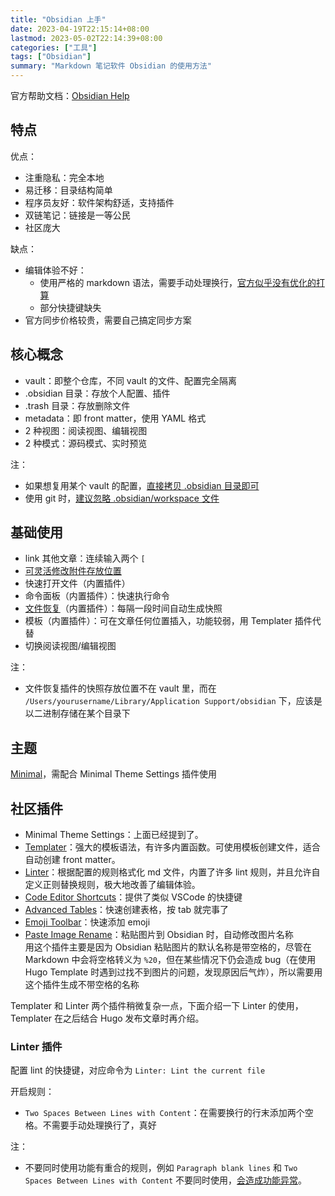 ```yaml
---
title: "Obsidian 上手"
date: 2023-04-19T22:15:14+08:00
lastmod: 2023-05-02T22:14:39+08:00
categories: ["工具"]
tags: ["Obsidian"]
summary: "Markdown 笔记软件 Obsidian 的使用方法"
---
```


官方帮助文档：[Obsidian Help](https://help.obsidian.md/Obsidian/Index)

## 特点

优点：
- 注重隐私：完全本地
- 易迁移：目录结构简单
- 程序员友好：软件架构舒适，支持插件
- 双链笔记：链接是一等公民
- 社区庞大

缺点：
- 编辑体验不好：
    - 使用严格的 markdown 语法，需要手动处理换行，[官方似乎没有优化的打算](https://forum.obsidian.md/t/forcing-a-newline-hard-line-break-carriage-return-canonical/8789)
    - 部分快捷键缺失
- 官方同步价格较贵，需要自己搞定同步方案

## 核心概念

- vault：即整个仓库，不同 vault 的文件、配置完全隔离  
- .obsidian 目录：存放个人配置、插件
- .trash 目录：存放删除文件  
- metadata：即 front matter，使用 YAML 格式
- 2 种视图：阅读视图、编辑视图  
- 2 种模式：源码模式、实时预览

注：
- 如果想复用某个 vault 的配置，[直接拷贝 .obsidian 目录即可](https://help.obsidian.md/How+to/Working+with+multiple+vaults#Transfer+settings+between+vaults)
- 使用 git 时，[建议忽略 .obsidian/workspace 文件](https://help.obsidian.md/Advanced+topics/How+Obsidian+stores+data#Per+vault+data)

## 基础使用

- link 其他文章：连续输入两个 `[`  
- [可灵活修改附件存放位置](https://help.obsidian.md/How+to/Manage+attachments#Change+default+attachment+location)  
- 快速打开文件（内置插件）
- 命令面板（内置插件）：快速执行命令  
- [文件恢复](https://help.obsidian.md/Plugins/File+recovery#Recover+a+snapshot)（内置插件）：每隔一段时间自动生成快照
- 模板（内置插件）：可在文章任何位置插入，功能较弱，用 Templater 插件代替
- 切换阅读视图/编辑视图

注：  
- 文件恢复插件的快照存放位置不在 vault 里，而在 `/Users/yourusername/Library/Application Support/obsidian` 下，应该是以二进制存储在某个目录下  

## 主题

[Minimal](https://github.com/kepano/obsidian-minimal)，需配合 Minimal Theme Settings 插件使用

## 社区插件

- Minimal Theme Settings：上面已经提到了。  
- [Templater](https://github.com/SilentVoid13/Templater)：强大的模板语法，有许多内置函数。可使用模板创建文件，适合自动创建 front matter。
- [Linter](https://github.com/platers/obsidian-linter)：根据配置的规则格式化 md 文件，内置了许多 lint 规则，并且允许自定义正则替换规则，极大地改善了编辑体验。
- [Code Editor Shortcuts](https://github.com/timhor/obsidian-editor-shortcuts)：提供了类似 VSCode 的快捷键
- [Advanced Tables](https://github.com/tgrosinger/advanced-tables-obsidian)：快速创建表格，按 tab 就完事了
- [Emoji Toolbar](https://github.com/oliveryh/obsidian-emoji-toolbar)：快速添加 emoji
- [Paste Image Rename](https://github.com/reorx/obsidian-paste-image-rename)：粘贴图片到 Obsidian 时，自动修改图片名称  
  用这个插件主要是因为 Obsidian 粘贴图片的默认名称是带空格的，尽管在 Markdown 中会将空格转义为 `%20`，但在某些情况下仍会造成 bug（在使用 Hugo Template 时遇到过找不到图片的问题，发现原因后气炸），所以需要用这个插件生成不带空格的名称

Templater 和 Linter 两个插件稍微复杂一点，下面介绍一下 Linter 的使用，Templater 在之后结合 Hugo 发布文章时再介绍。

### Linter 插件

配置 lint 的快捷键，对应命令为  `Linter: Lint the current file`

开启规则：
- `Two Spaces Between Lines with Content`：在需要换行的行末添加两个空格。不需要手动处理换行了，真好

注：
- 不要同时使用功能有重合的规则，例如 `Paragraph blank lines` 和 `Two Spaces Between Lines with Content` 不要同时使用，[会造成功能异常](https://github.com/platers/obsidian-linter/issues/570)。
